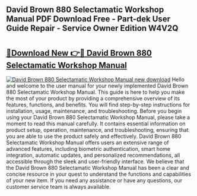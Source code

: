 ## David Brown 880 Selectamatic Workshop Manual PDF Download Free - Part-dek User Guide Repair - Service Owner Edition W4V2Q

# <h2><a href="http://bc98251.oget.top/?id=David+Brown+880+Selectamatic+Workshop+Manual">🔗Download New 👉🔴 David Brown 880 Selectamatic Workshop Manual</a></h2>

[![David Brown 880 Selectamatic Workshop Manual new download](https://i.imgur.com/5g1atiW.png)](http://bc98251.oget.top/?id=David+Brown+880+Selectamatic+Workshop+Manual)
Hello and welcome to the user manual for your newly implemented David Brown 880 Selectamatic Workshop Manual. This guide is here to help you make the most of your product by providing a comprehensive overview of its features, functions, and benefits. You will find step-by-step instructions for installation, usage, maintenance, and troubleshooting. Before you begin using your David Brown 880 Selectamatic Workshop Manual, please take a moment to read this manual carefully. It contains essential information on product setup, operation, maintenance, and troubleshooting, ensuring that you are able to use the product safely and effectively. David Brown 880 Selectamatic Workshop Manual offers users an extensive range of advanced features, including biometric authentication, smart home integration, automatic updates, and personalized recommendations, all accessible through the sleek and user-friendly interface. We believe that the David Brown 880 Selectamatic Workshop Manual has been a clear and concise resource in your quest to understand the functions and capabilities of your new item. If you need any assistance or have any questions, our customer service team is always available.
